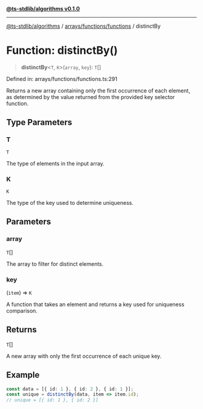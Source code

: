 [**@ts-stdlib/algorithms v0.1.0**](../../../../README.md)

***

[@ts-stdlib/algorithms](../../../../README.md) / [arrays/functions/functions](../README.md) / distinctBy

# Function: distinctBy()

> **distinctBy**\<`T`, `K`\>(`array`, `key`): `T`[]

Defined in: arrays/functions/functions.ts:291

Returns a new array containing only the first occurrence of each element,
as determined by the value returned from the provided key selector function.

## Type Parameters

### T

`T`

The type of elements in the input array.

### K

`K`

The type of the key used to determine uniqueness.

## Parameters

### array

`T`[]

The array to filter for distinct elements.

### key

(`item`) => `K`

A function that takes an element and returns a key used for uniqueness comparison.

## Returns

`T`[]

A new array with only the first occurrence of each unique key.

## Example

```typescript
const data = [{ id: 1 }, { id: 2 }, { id: 1 }];
const unique = distinctBy(data, item => item.id);
// unique = [{ id: 1 }, { id: 2 }]
```
